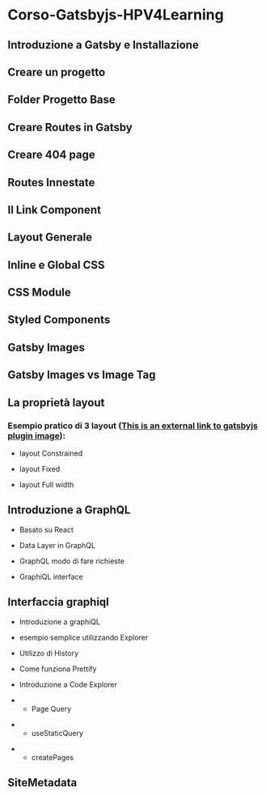 # Corso-Gatsbyjs-HPV4Learning

## Introduzione a Gatsby e Installazione

## Creare un progetto

## Folder Progetto Base

## Creare Routes in Gatsby

## Creare 404 page

## Routes Innestate

## Il Link Component

## Layout Generale

## Inline e Global CSS

## CSS Module

## Styled Components

## Gatsby Images

## Gatsby Images vs Image Tag

## La proprietà layout

### Esempio pratico di 3 layout ([This is an external link to gatsbyjs plugin image](https://www.gatsbyjs.com/docs/reference/built-in-components/gatsby-plugin-image/#layout)):

- layout Constrained

* layout Fixed

- layout Full width

## Introduzione a GraphQL

- Basato su React

* Data Layer in GraphQL

- GraphQL modo di fare richieste

* GraphiQL interface

## Interfaccia graphiql

- Introduzione a graphiQL

* esempio semplice utilizzando Explorer

- Utilizzo di History

* Come funziona Prettify

* Introduzione a Code Explorer

- - Page Query

* - useStaticQuery

- - createPages

## SiteMetadata
